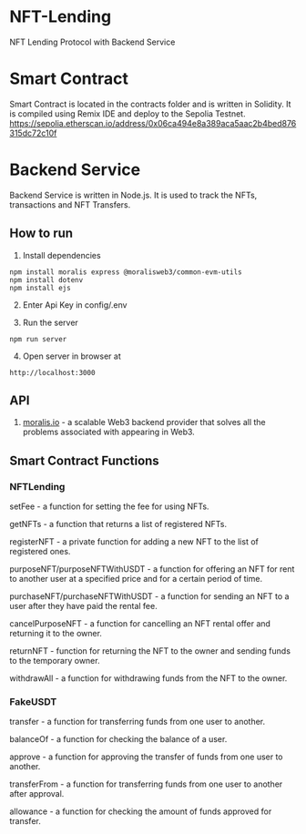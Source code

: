 # NFT-Lending
NFT Lending Protocol with Backend Service

# Smart Contract
Smart Contract is located in the contracts folder and is written in Solidity. It is compiled using Remix IDE and deploy to the Sepolia Testnet.
https://sepolia.etherscan.io/address/0x06ca494e8a389aca5aac2b4bed876315dc72c10f

# Backend Service
Backend Service is written in Node.js. It is used to track the NFTs, transactions and NFT Transfers.

## How to run
1. Install dependencies
```
npm install moralis express @moralisweb3/common-evm-utils
npm install dotenv
npm install ejs
```
2. Enter Api Key in config/.env

3. Run the server
```
npm run server
```
4. Open server in browser at
```
http://localhost:3000
```

## API
1. <a href="https://moralis.io/" target="_blank">moralis.io</a> - a scalable Web3 backend provider that solves all the problems associated with appearing in Web3.

## Smart Contract Functions
### NFTLending
<p/> setFee - a function for setting the fee for using NFTs.
<p/> getNFTs - a function that returns a list of registered NFTs.
<p/> registerNFT - a private function for adding a new NFT to the list of registered ones.
<p/> purposeNFT/purposeNFTWithUSDT - a function for offering an NFT for rent to another user at a specified price and for a certain period of time.
<p/> purchaseNFT/purchaseNFTWithUSDT - a function for sending an NFT to a user after they have paid the rental fee.
<p/> cancelPurposeNFT - a function for cancelling an NFT rental offer and returning it to the owner.
<p/> returnNFT - function for returning the NFT to the owner and sending funds to the temporary owner.
<p/> withdrawAll - a function for withdrawing funds from the NFT to the owner.

### FakeUSDT
<p/> transfer - a function for transferring funds from one user to another.
<p/> balanceOf - a function for checking the balance of a user.
<p/> approve - a function for approving the transfer of funds from one user to another.
<p/> transferFrom - a function for transferring funds from one user to another after approval.
<p/> allowance - a function for checking the amount of funds approved for transfer.
